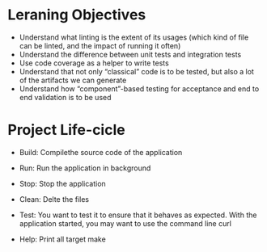 # Leraning Objectives

* Understand what linting is the extent of its usages (which kind of file can be linted, and the impact of running it often)
* Understand the difference between unit tests and integration tests
* Use code coverage as a helper to write tests
* Understand that not only “classical” code is to be tested, but also a lot of the artifacts we can generate
* Understand how “component”-based testing for acceptance and end to end validation is to be used

# Project Life-cicle

* Build: Compilethe source code of the application

* Run: Run the application in background

* Stop: Stop the application

* Clean: Delte the files

* Test: You want to test it to ensure that it behaves as expected. With the application started, you may want to use the command line curl

* Help: Print all target make